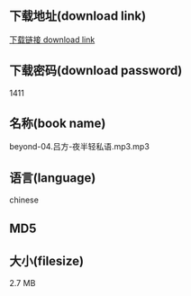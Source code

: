 ## 下载地址(download link)
[下载链接 download link](https://voluble-croquembouche-d321dc.netlify.app/?s=beyond-04.%E5%90%95%E6%96%B9-%E5%A4%9C%E5%8D%8A%E8%BD%BB%E7%A7%81%E8%AF%AD.mp3)

## 下载密码(download password)
1411

## 名称(book name)
beyond-04.吕方-夜半轻私语.mp3.mp3

## 语言(language)
chinese

## MD5


## 大小(filesize)
2.7 MB
